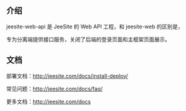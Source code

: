 ## 介绍

jeesite-web-api 是 JeeSite 的 Web API 工程，和 jeesite-web 的区别是，

专为分离端提供接口服务，关闭了后端的登录页面和主框架页面展示。

## 文档

部署文档：http://jeesite.com/docs/install-deploy/

常见问题：http://jeesite.com/docs/faq/

更多文档：http://jeesite.com/docs
